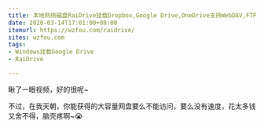 ```yaml
---
title: 本地网络磁盘RaiDrive挂载Dropbox,Google Drive,OneDrive支持WebDAV,FTP,SFTP
date: 2020-03-14T17:01:00+08:00
itemurl: https://wzfou.com/raidrive/
sites: wzfou.com
tags:
- Windows挂载Google Drive
- RaiDrive

---
```

瞅了一眼视频，好的很呢\~

不过，在我天朝，你能获得的大容量网盘要么不能访问，要么没有速度，花太多钱又舍不得，脑壳疼啊\~😭